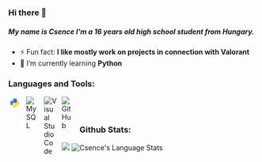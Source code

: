 ### Hi there 👋
##### My name is Csence I'm a 16 years old high school student from Hungary.

- ⚡ Fun fact: **I like mostly work on projects in connection with Valorant**
- 🌱 I’m currently learning **Python**

### Languages and Tools: 
<img align="left" alt="Python" width="26px" src="https://raw.githubusercontent.com/github/explore/80688e429a7d4ef2fca1e82350fe8e3517d3494d/topics/python/python.png" style="padding-right:10px;"/>
<img align="left" alt="MySQL" width="26px" src="https://cdn.jsdelivr.net/gh/devicons/devicon/icons/mysql/mysql-original.svg" style="padding-right:10px;" />
<img align="left" alt="Visual Studio Code" width="26px" src="https://cdn.jsdelivr.net/gh/devicons/devicon/icons/vscode/vscode-original.svg" style="padding-right:10px;" />
<img align="left" alt="GitHub" width="26px" src="https://user-images.githubusercontent.com/3369400/139447912-e0f43f33-6d9f-45f8-be46-2df5bbc91289.png" style="padding-right:10px;" /> 

<br/>
<br/>

### Github Stats: 
<img src='https://github-readme-stats.vercel.app/api?username=Csence&count_private=true&include_all_commits=true&show_icons=true&theme=gotham&hide_border=true&line_height=27'/>
<img  alt="Csence's Language Stats" src="https://github-readme-stats.vercel.app/api/top-langs/?username=Csence&layout=compact&theme=gotham&hide_border=true&line_height=27" />

<!--
**Csence/Csence** is a ✨ _special_ ✨ repository because its `README.md` (this file) appears on your GitHub profile.

Here are some ideas to get you started:

- 🔭 I’m currently working on ...
- 🌱 I’m currently learning ...
- 👯 I’m looking to collaborate on ...
- 🤔 I’m looking for help with ...
- 💬 Ask me about ...
- 📫 How to reach me: ...
- 😄 Pronouns: ...
 
-->
